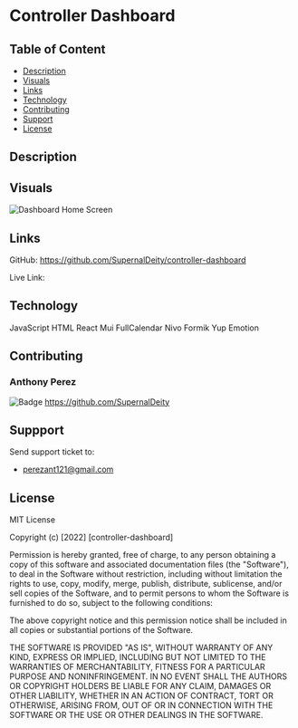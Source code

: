 # Controller Dashboard

## Table of Content
* [Description](#description)
* [Visuals](#visuals)
* [Links](#links)
* [Technology](#technology)
* [Contributing](#contributing)
* [Support](#support)
* [License](#license)

## Description

## Visuals
![Dashboard Home Screen]()

## Links
GitHub: https://github.com/SupernalDeity/controller-dashboard

Live Link: 

## Technology
JavaScript
HTML
React
Mui
FullCalendar
Nivo
Formik
Yup
Emotion

## Contributing
### Anthony Perez
![Badge](https://img.shields.io/badge/Github-SupernalDeity-4cbbb9)
https://github.com/SupernalDeity

## Suppport
Send support ticket to:
* perezant121@gmail.com

## License 
MIT License

Copyright (c) [2022] [controller-dashboard]

Permission is hereby granted, free of charge, to any person obtaining a copy of this software and associated documentation files (the "Software"), to deal in the Software without restriction, including without limitation the rights to use, copy, modify, merge, publish, distribute, sublicense, and/or sell copies of the Software, and to permit persons to whom the Software is furnished to do so, subject to the following conditions:

The above copyright notice and this permission notice shall be included in all copies or substantial portions of the Software.

THE SOFTWARE IS PROVIDED "AS IS", WITHOUT WARRANTY OF ANY KIND, EXPRESS OR IMPLIED, INCLUDING BUT NOT LIMITED TO THE WARRANTIES OF MERCHANTABILITY, FITNESS FOR A PARTICULAR PURPOSE AND NONINFRINGEMENT. IN NO EVENT SHALL THE AUTHORS OR COPYRIGHT HOLDERS BE LIABLE FOR ANY CLAIM, DAMAGES OR OTHER LIABILITY, WHETHER IN AN ACTION OF CONTRACT, TORT OR OTHERWISE, ARISING FROM, OUT OF OR IN CONNECTION WITH THE SOFTWARE OR THE USE OR OTHER DEALINGS IN THE SOFTWARE.